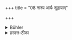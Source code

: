 +++
title = "08 नाश्य आर्यः शूद्रायाम्"

+++

<details><summary>Bühler</summary>

8. A man of one of the first three castes (who commits adultery) with a woman of the Śūdra caste shall be banished.
</details>

<details><summary>हरदत्त-टीका</summary>

## सूत्रम्
नाश्य आर्यश्शूद्रायाम् ॥ ८॥  
### टिप्पनी
आर्यस्त्रैवर्णिकः, शूद्रायां परभार्यायां प्रसक्तो राज्ञा राष्ट्रान्नाश्यः निर्वास्यः ॥८॥
</details>
